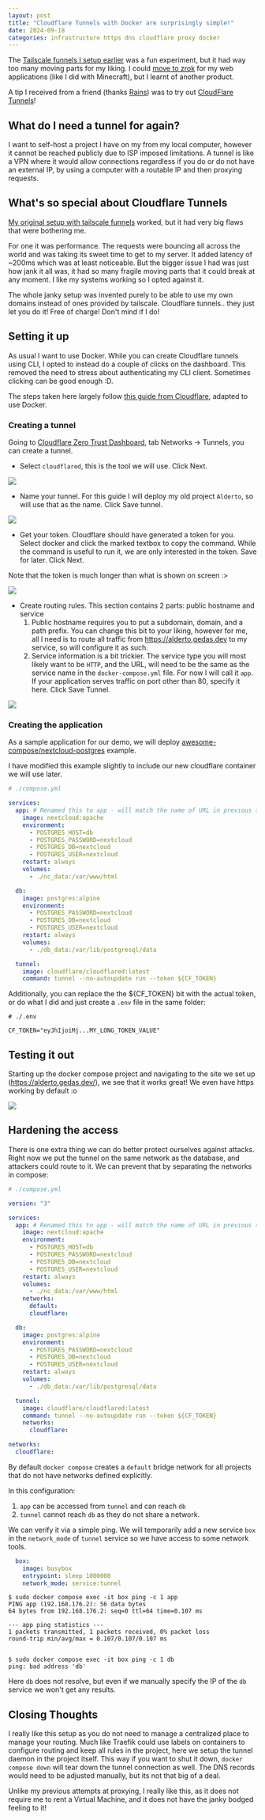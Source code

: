 ```yaml
---
layout: post
title: "Cloudflare Tunnels with Docker are surprisingly simple!"
date: 2024-09-18
categories: infrastructure https dns cloudflare proxy docker
---
```


The [Tailscale funnels I setup earlier](./2024-09-15-tailscale-funnel.md) was a fun experiment, but it had way too many moving parts for my liking. I could [move to zrok](./2024-09-16-exposing-minecraft-with-zrok.md) for my web applications (like I did with Minecraft), but I learnt of another product.

A tip I received from a friend (thanks [Rains](https://github.com/AnnoyingRain5)) was to try out [CloudFlare Tunnels](https://www.cloudflare.com/products/tunnel/)!

## What do I need a tunnel for again?

I want to self-host a project I have on my from my local computer, however it cannot be reached publicly due to ISP imposed limitations. A tunnel is like a VPN where it would allow connections regardless if you do or do not have an external IP, by using a computer with a routable IP and then proxying requests.

## What's so special about Cloudflare Tunnels

[My original setup with tailscale funnels](./2024-09-15-tailscale-funnel.md) worked, but it had very big flaws that were bothering me.

For one it was performance. The requests were bouncing all across the world and was taking its sweet time to get to my server. It added latency of ~200ms which was at least noticeable. But the bigger issue I had was just how jank it all was, it had so many fragile moving parts that it could break at any moment. I like my systems working so I opted against it.

The whole janky setup was invented purely to be able to use my own domains instead of ones provided by tailscale. Cloudflare tunnels.. they just let you do it! Free of charge! Don't mind if I do!

## Setting it up

As usual I want to use Docker. While you can create Cloudflare tunnels using CLI, I opted to instead do a couple of clicks on the dashboard. This removed the need to stress about authenticating my CLI client. Sometimes clicking can be good enough :D.

The steps taken here largely follow [this guide from Cloudflare](https://developers.cloudflare.com/cloudflare-one/connections/connect-networks/get-started/create-remote-tunnel/), adapted to use Docker.

### Creating a tunnel

Going to [Cloudflare Zero Trust Dashboard](https://one.dash.cloudflare.com/), tab Networks -> Tunnels, you can create a tunnel.

* Select `cloudflared`, this is the tool we will use. Click Next.

![](../assets/posts/2024-09-19-cloudflare-tunnels/tunnels-1.png)

* Name your tunnel. For this guide I will deploy my old project `Alderto`, so will use that as the name. Click Save tunnel.

![](../assets/posts/2024-09-19-cloudflare-tunnels/tunnels-2.png)

* Get your token. Cloudflare should have generated a token for you. Select docker and click the marked textbox to copy the command. While the command is useful to run it, we are only interested in the token. Save for later. Click Next.
   
Note that the token is much longer than what is shown on screen :>

![](../assets/posts/2024-09-19-cloudflare-tunnels/tunnels-3.png)

* Create routing rules. This section contains 2 parts: public hostname and service
   1) Public hostname requires you to put a subdomain, domain, and a path prefix. You can change this bit to your liking, however for me, all I need is to route all traffic from https://alderto.gedas.dev to my service, so will configure it as such.
   2) Service information is a bit trickier. The service type you will most likely want to be `HTTP`, and the URL, will need to be the same as the service name in the `docker-compose.yml` file. For now I will call it `app`. If your application serves traffic on port other than 80, specify it here. Click Save Tunnel.

![](../assets/posts/2024-09-19-cloudflare-tunnels/tunnels-4.png)

### Creating the application

As a sample application for our demo, we will deploy [awesome-compose/nextcloud-postgres](https://github.com/docker/awesome-compose/blob/18f59bdb09ecf520dd5758fbf90dec314baec545/nextcloud-postgres/compose.yaml) example.

I have modified this example slightly to include our new cloudflare container we will use later.

```yml
# ./compose.yml

services:
  app: # Renamed this to app - will match the name of URL in previous step
    image: nextcloud:apache
    environment:
      - POSTGRES_HOST=db
      - POSTGRES_PASSWORD=nextcloud
      - POSTGRES_DB=nextcloud
      - POSTGRES_USER=nextcloud
    restart: always
    volumes:
      - ./nc_data:/var/www/html

  db:
    image: postgres:alpine
    environment:
      - POSTGRES_PASSWORD=nextcloud
      - POSTGRES_DB=nextcloud
      - POSTGRES_USER=nextcloud
    restart: always
    volumes:
      - ./db_data:/var/lib/postgresql/data

  tunnel:
    image: cloudflare/cloudflared:latest
    command: tunnel --no-autoupdate run --token ${CF_TOKEN}
```

Additionally, you can replace the the ${CF_TOKEN} bit with the actual token, or do what I did and just create a `.env` file in the same folder:

```dotenv
# ./.env

CF_TOKEN="eyJhIjoiMj...MY_LONG_TOKEN_VALUE"
```

## Testing it out

Starting up the docker compose project and navigating to the site we set up (https://alderto.gedas.dev/), we see that it works great! We even have https working by default :o

![](../assets/posts/2024-09-19-cloudflare-tunnels/nextcloud.png)

## Hardening the access

There is one extra thing we can do better protect ourselves against attacks. Right now we put the tunnel on the same network as the database, and attackers could route to it. We can prevent that by separating the networks in compose:

```yml
# ./compose.yml

version: "3"

services:
  app: # Renamed this to app - will match the name of URL in previous step
    image: nextcloud:apache
    environment:
      - POSTGRES_HOST=db
      - POSTGRES_PASSWORD=nextcloud
      - POSTGRES_DB=nextcloud
      - POSTGRES_USER=nextcloud
    restart: always
    volumes:
      - ./nc_data:/var/www/html
    networks:
      default:
      cloudflare:

  db:
    image: postgres:alpine
    environment:
      - POSTGRES_PASSWORD=nextcloud
      - POSTGRES_DB=nextcloud
      - POSTGRES_USER=nextcloud
    restart: always
    volumes:
      - ./db_data:/var/lib/postgresql/data

  tunnel:
    image: cloudflare/cloudflared:latest
    command: tunnel --no-autoupdate run --token ${CF_TOKEN}
    networks:
      cloudflare:

networks:
  cloudflare:
```

By default `docker compose` creates a `default` bridge network for all projects that do not have networks defined explicitly.

In this configuration:

1. `app` can be accessed from `tunnel` and can reach `db`
2. `tunnel` cannot reach `db` as they do not share a network.

We can verify it via a simple ping. We will temporarily add a new service `box` in the `network_mode` of `tunnel` service so we have access to some network tools.

```yml
  box:
    image: busybox
    entrypoint: sleep 1000000
    network_mode: service:tunnel
```

```
$ sudo docker compose exec -it box ping -c 1 app
PING app (192.168.176.2): 56 data bytes
64 bytes from 192.168.176.2: seq=0 ttl=64 time=0.107 ms

--- app ping statistics ---
1 packets transmitted, 1 packets received, 0% packet loss
round-trip min/avg/max = 0.107/0.107/0.107 ms


$ sudo docker compose exec -it box ping -c 1 db
ping: bad address 'db'
```

Here `db` does not resolve, but even if we manually specify the IP of the `db` service we won't get any results.

## Closing Thoughts

I really like this setup as you do not need to manage a centralized place to manage your routing. Much like Traefik could use labels on containers to configure routing and keep all rules in the project, here we setup the tunnel daemon in the project itself. This way if you want to shut it down, `docker compose down` will tear down the tunnel connection as well. The DNS records would need to be adjusted manually, but its not that big of a deal.

Unlike my previous attempts at proxying, I really like this, as it does not require me to rent a Virtual Machine, and it does not have the janky bodged feeling to it!

